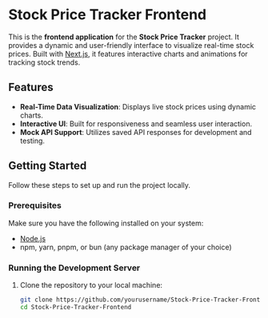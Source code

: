 # Stock Price Tracker Frontend

This is the **frontend application** for the **Stock Price Tracker** project. It provides a dynamic and user-friendly interface to visualize real-time stock prices. Built with [Next.js](https://nextjs.org), it features interactive charts and animations for tracking stock trends.

## Features

- **Real-Time Data Visualization**: Displays live stock prices using dynamic charts.
- **Interactive UI**: Built for responsiveness and seamless user interaction.
- **Mock API Support**: Utilizes saved API responses for development and testing.

## Getting Started

Follow these steps to set up and run the project locally.

### Prerequisites

Make sure you have the following installed on your system:

- [Node.js](https://nodejs.org/)
- npm, yarn, pnpm, or bun (any package manager of your choice)

### Running the Development Server

1. Clone the repository to your local machine:
   ```bash
   git clone https://github.com/yourusername/Stock-Price-Tracker-Frontend.git
   cd Stock-Price-Tracker-Frontend
   ```
